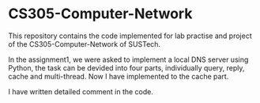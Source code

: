 # CS305-Computer-Network
This repository contains the code implemented for lab practise and project of the CS305-Computer-Network of SUSTech.

In the assignment1, we were asked to implement a local DNS server using Python, the task can be devided into four parts, individually query, reply, cache and multi-thread. Now I have implemented to the cache part.

I have written detailed comment in the code.
